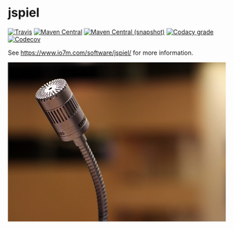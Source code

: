 jspiel
===

[![Travis](https://img.shields.io/travis/io7m/jspiel.png?style=flat-square)](https://travis-ci.org/io7m/jspiel)
[![Maven Central](https://img.shields.io/maven-central/v/com.io7m.jspiel/com.io7m.jspiel.png?style=flat-square)](http://search.maven.org/#search%7Cga%7C1%7Cg%3A%22com.io7m.jspiel%22)
[![Maven Central (snapshot)](https://img.shields.io/nexus/s/https/oss.sonatype.org/com.io7m.jspiel/com.io7m.jspiel.svg?style=flat-square)](https://oss.sonatype.org/content/repositories/snapshots/com/io7m/jspiel/)
[![Codacy grade](https://img.shields.io/codacy/grade/2bab1f947e904440aad774d307955307.png?style=flat-square)](https://www.codacy.com/app/github_79/jspiel)
[![Codecov](https://img.shields.io/codecov/c/github/io7m/jspiel.png?style=flat-square)](https://codecov.io/gh/io7m/jspiel)

See https://www.io7m.com/software/jspiel/ for more information.

![jspiel](./src/site/resources/jspiel.jpg?raw=true)

